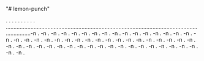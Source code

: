 "# lemon-punch"

.
.
.
.
.
.
.
.
.
.
............................................................................................................................................-n .
-n .
-n .
-n .
-n .
-n .
-n .
-n .
-n .
-n .
-n .
-n .
-n .
-n .
-n .
-n .
-n .
-n .
-n .
-n .
-n .
-n .
-n .
-n .
-n .
-n .
-n .
-n .
-n .
-n .
-n .
-n .
-n .
-n .
-n .
-n .
-n .
-n .
-n .
-n .
-n .
-n .
-n .
-n .
-n .
-n .
-n .
-n .
-n .
-n .
-n .
-n .
-n .
-n .
-n .
-n .
